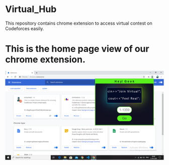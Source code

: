 # Virtual_Hub
This repository contains chrome extension to access virtual contest on Codeforces easily.
# This is the home page view of our chrome extension.<br>
![](vh-1.png)
